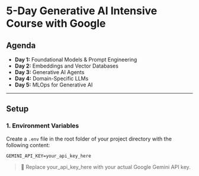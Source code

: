 # 5-Day Generative AI Intensive Course with Google

## Agenda

- **Day 1:** Foundational Models & Prompt Engineering
- **Day 2:** Embeddings and Vector Databases
- **Day 3:** Generative AI Agents
- **Day 4:** Domain-Specific LLMs
- **Day 5:** MLOps for Generative AI

---

## Setup

### 1. Environment Variables

Create a `.env` file in the root folder of your project directory with the following content:

```env
GEMINI_API_KEY=your_api_key_here
```
> 🔑 Replace your_api_key_here with your actual Google Gemini API key.
